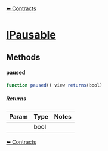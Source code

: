 [⬅️ Contracts](contracts.md)

# [IPausable](https://github.com/fei-protocol/fei-protocol-core/blob/develop/contracts/oracle/collateralization/CollateralizationOracleWrapper.sol)

## Methods

#### paused

```javascript
function paused() view returns(bool)
```

##### Returns

| Param | Type | Notes |
| ----- | ---- | ----- |
|  | bool |  |

[⬅️ Contracts](contracts.md)
